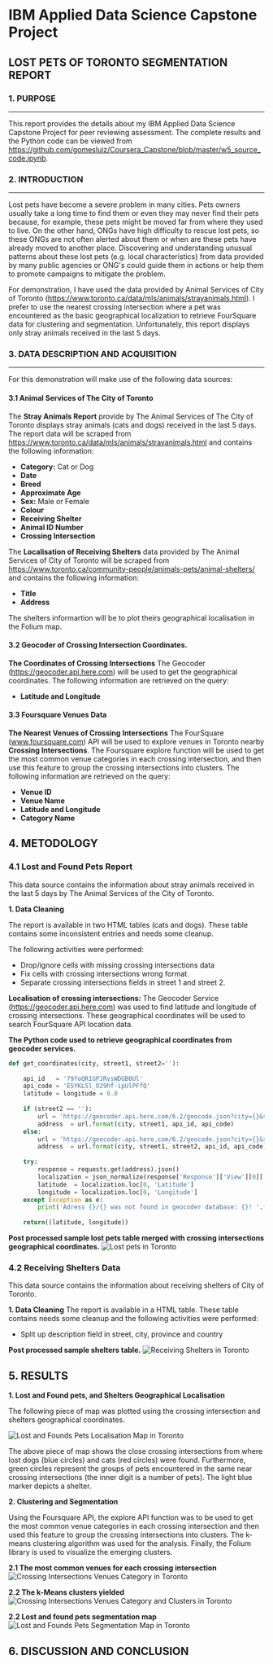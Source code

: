 # IBM Applied Data Science Capstone Project

## LOST PETS OF TORONTO SEGMENTATION REPORT

### 1. PURPOSE
***
This report provides the details about my IBM Applied Data Science Capstone Project for peer reviewing assessment. The complete results and the Python code can be viewed from https://github.com/gomesluiz/Coursera_Capstone/blob/master/w5_source_code.ipynb.

### 2. INTRODUCTION
***
Lost pets have become a severe problem in many cities. Pets owners usually take a long time to find them or even they may never find their pets because, for example, these pets might be moved far from where they used to live. On the other hand, ONGs have high difficulty to rescue lost pets, so these ONGs are not often alerted about them or when are these pets have already moved to another place.  Discovering and understanding unusual patterns about these lost pets (e.g. local characteristics) from data provided by many public agencies or ONG's could guide them in actions or help them to promote campaigns to mitigate the problem. 

For demonstration, I have used the data provided by Animal Services of City of Toronto (https://www.toronto.ca/data/mls/animals/strayanimals.html). I prefer to use the nearest crossing intersection where a pet was encountered as the basic geographical localization to retrieve FourSquare data for clustering and segmentation. Unfortunately, this report displays only stray animals received in the last 5 days.


### 3. DATA DESCRIPTION AND ACQUISITION 
***

For this demonstration will make use of the following data sources:

#### 3.1 Animal Services of The City of Toronto

The **Stray Animals Report** provide by The Animal Services of The City of Toronto displays stray animals  (cats and dogs) received in the last 5 days. The report data will be scraped from https://www.toronto.ca/data/mls/animals/strayanimals.html and contains the following information:

* **Category:** Cat or Dog
* **Date**  
* **Breed** 
* **Approximate Age** 
* **Sex:** Male or Female 
* **Colour**
* **Receiving Shelter**
* **Animal ID Number** 
* **Crossing Intersection**


 The **Localisation of Receiving Shelters** data provided by The Animal Services of City of Toronto will be scraped from https://www.toronto.ca/community-people/animals-pets/animal-shelters/ and contains the following information:
 
* **Title**
* **Address**  

The shelters informartion will be to plot theirs geographical localisation in the Folium map.

#### 3.2 Geocoder of Crossing Intersection Coordinates.

**The Coordinates of Crossing Intersections** The Geocoder (https://geocoder.api.here.com) will be used to get the geographical coordinates. The following information are retrieved on the query:

* **Latitude and Longitude**

#### 3.3 Foursquare Venues Data

**The Nearest Venues of Crossing Intersections** The FourSquare (www.foursquare.com) API will be used to explore venues in Toronto nearby **Crossing Intersections**. The Foursquare explore function will be used to get the most common venue categories in each crossing intersection, and then use this feature to group the crossing intersections into clusters. The following information are retrieved on the query:

* **Venue ID**
* **Venue Name**
* **Latitude and Longitude**
* **Category Name**


## 4. METODOLOGY

### 4.1 Lost and Found Pets Report

This data source contains the information about stray animals received in the last 5 days by The Animal Services of the City of Toronto. 

**1. Data Cleaning** 

The report is available in two HTML tables (cats and dogs). These table contains some inconsistent entries and needs some cleanup.

The following activities were performed:

* Drop/ignore cells with missing crossing intersections data
* Fix cells with crossing intersections wrong format.
* Separate crossing intersections fields in street 1 and street 2.

**Localisation of crossing intersections:** 
The Geocoder Service (https://geocoder.api.here.com) was used to find latitude and longitude of crossing intersections. These geographical coordinates will be used to search FourSquare API location data.

**The Python code used to retrieve geographical coordinates from geocoder services.**
```python 
def get_coordinates(city, street1, street2=''):
    
    api_id   = '79foQR1GPJRvsWDGB0Ul'
    api_code = 'E5YKLSl_O29hf-ipUlPFfQ'
    latitude = longitude = 0.0
    
    if (street2 == ''):
        url = 'https://geocoder.api.here.com/6.2/geocode.json?city={}&street={}&app_id={}&app_code={}&gen=9'
        address  = url.format(city, street1, api_id, api_code)
    else:
        url = 'https://geocoder.api.here.com/6.2/geocode.json?city={}&street={}@{}&app_id={}&app_code={}&gen=9'
        address  = url.format(city, street1, street2, api_id, api_code)
        
    try:
        response = requests.get(address).json()
        localization = json_normalize(response['Response']['View'][0]['Result'][0]['Location']['DisplayPosition'])
        latitude  = localization.loc[0, 'Latitude']
        longitude = localization.loc[0, 'Longitude']
    except Exception as e:
        print('Adress {}/{} was not found in geocoder database: {}! '.format(street1, city, str(e)))
        
    return((latitude, longitude))
```

**Post processed sample lost pets table merged with crossing intersections geographical coordinates.**
![Lost pets in Toronto](lost_and_found_pets_w_coordinates.png)


### 4.2 Receiving Shelters Data

This data source contains the information about receiving shelters of City of Toronto. 

**1. Data Cleaning** 
The report is available in a HTML table. These table contains needs some cleanup and the following activities were performed:

* Split up description field in street, city, province and country

**Post processed sample shelters table.**
![Receiving Shelters in Toronto](lost_and_found_pets.png)




## 5. RESULTS

**1. Lost and Found pets, and Shelters Geographical Localisation**

The following piece of map was plotted using the crossing intersection and shelters geographical coordinates.

![Lost and Founds Pets Localisation Map in Toronto](lost_and_found_pets_localisation_map.png)

The above piece of map shows the close crossing intersections from where lost dogs (blue circles) and cats (red circles) were found. Furthermore, green circles represent the groups of pets encountered in the same near crossing intersections (the inner digit is a number of pets).  The light blue marker depicts a shelter.

**2. Clustering and Segmentation**

Using the Foursquare API, the explore API function was to be used to get the most common venue categories in each crossing intersection and then used this feature to group the crossing intersections into clusters. The k-means clustering algorithm was used for the analysis. Finally, the Folium library is used to visualize the emerging clusters.

**2.1 The most common venues for each crossing intersection** 
![Crossing Intersections Venues Category in Toronto](crossing_intersections_venue_category.png)

**2.2 The k-Means clusters yielded**
![Crossing Intersections Venues Category and Clusters in Toronto](crossing_intersections_venue_category_and_cluster.png )

**2.2 Lost and found pets segmentation map** 
![Lost and Founds Pets Segmentation Map in Toronto](lost_and_found_pets_segmentation_map.png)


## 6. DISCUSSION AND CONCLUSION